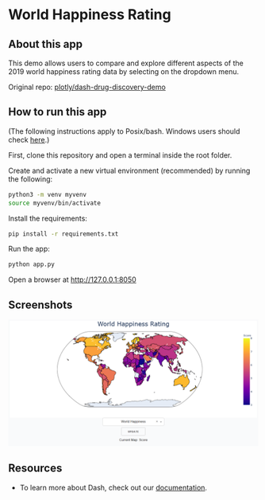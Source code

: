 # World Happiness Rating

## About this app


This demo allows users to compare and explore different aspects of the 2019 world happiness rating data by selecting on the dropdown menu.


Original repo: [plotly/dash-drug-discovery-demo](https://github.com/plotly/dash-drug-discovery-demo)


## How to run this app

(The following instructions apply to Posix/bash. Windows users should check
[here](https://docs.python.org/3/library/venv.html).)

First, clone this repository and open a terminal inside the root folder.

Create and activate a new virtual environment (recommended) by running
the following:

```bash
python3 -m venv myvenv
source myvenv/bin/activate
```

Install the requirements:

```bash
pip install -r requirements.txt
```
Run the app:

```bash
python app.py
```
Open a browser at http://127.0.0.1:8050

## Screenshots

![world_happiness_picture.png](world_happiness_picture.png)

## Resources

- To learn more about Dash, check out our [documentation](https://plot.ly/dash).
